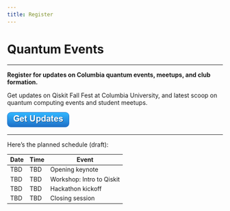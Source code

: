 ```yaml
---
title: Register
---
```


# Quantum Events

---
**Register for updates on Columbia quantum events, meetups, and club formation.**

Get updates on Qiskit Fall Fest at Columbia University, and latest scoop on quantum computing events and student meetups.

<a href="https://forms.gle/hAKgMEhcr8v4KAwo8" target="_blank">
  <img src="https://raw.githubusercontent.com/QuantumMeow/columbia-qiskit-fall-fest-2025/main/assets/images/get-updates-button.png" alt="Qiskit Event Updates" style="max-width: 300px;">
</a>

---

Here’s the planned schedule (draft):

| Date | Time | Event |
|------|------|-------|
| TBD  | TBD  | Opening keynote |
| TBD  | TBD  | Workshop: Intro to Qiskit |
| TBD  | TBD  | Hackathon kickoff |
| TBD  | TBD  | Closing session |
